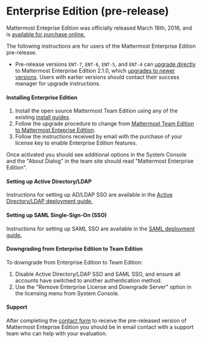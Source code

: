 # Enterprise Edition (pre-release)

Mattermost Enteprise Edition was officially released March 16th, 2016, and is [available for purchase online.](https://about.mattermost.com/pricing/)

The following instructions are for users of the Mattermost Enterprise Edition pre-release. 

- Pre-release versions `ENT-7`, `ENT-6`, `ENT-5`, and `ENT-4` can [upgrade directly](http://docs.mattermost.com/administration/upgrade.html#upgrade-team-edition-to-enterprise-edition) to Mattermost Enterprise Edition 2.1.0, which [upgrades to newer versions](http://docs.mattermost.com/administration/upgrade.html#upgrading-enterprise-edition). Users with earlier versions should contact their success manager for upgrade instructions. 

#### Installing Enterprise Edition 

1. Install the open source Mattermost Team Edition using any of the existing [install guides](http://docs.mattermost.com/index.html#install-guides).
2. Follow the upgrade procedure to change from [Mattermost Team Edition to Mattermost Enteprise Edition](http://docs.mattermost.com/administration/upgrade.html#upgrade-team-edition-to-enterprise-edition).
3. Follow the instructions received by email with the purchase of your license key to enable Enterprise Edition features.

Once activated you should see additional options in the System Console and the "About Dialog" in the team site should read "Mattermost Enterprise Edition". 

#### Setting up Active Directory/LDAP

Instructions for setting up AD/LDAP SSO are available in the [Active Directory/LDAP deployment guide.](http://docs.mattermost.com/deployment/sso-ldap.html)

#### Setting up SAML Single-Sign-On (SSO)

Instructions for setting up SAML SSO are available in the [SAML deployment guide.](http://docs.mattermost.com/deployment/sso-saml.html)

#### Downgrading from Enterprise Edition to Team Edition 

To downgrade from Enterprise Edition to Team Edition: 

1. Disable Active Directory/LDAP SSO and SAML SSO, and ensure all accounts have switched to another authentication method.
2. Use the "Remove Enterprise License and Downgrade Server" option in the licensing menu from System Console.

#### Support

After completing the [contact form](https://about.mattermost.com/contact/) to receive the pre-released version of Mattermost Enteprise Edition you should be in email contact with a support team who can help with your evaluation.


